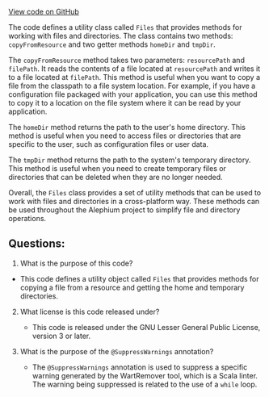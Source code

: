 [View code on GitHub](https://github.com/alephium/alephium/util/src/main/scala/org/alephium/util/Files.scala)

The code defines a utility class called `Files` that provides methods for working with files and directories. The class contains two methods: `copyFromResource` and two getter methods `homeDir` and `tmpDir`.

The `copyFromResource` method takes two parameters: `resourcePath` and `filePath`. It reads the contents of a file located at `resourcePath` and writes it to a file located at `filePath`. This method is useful when you want to copy a file from the classpath to a file system location. For example, if you have a configuration file packaged with your application, you can use this method to copy it to a location on the file system where it can be read by your application.

The `homeDir` method returns the path to the user's home directory. This method is useful when you need to access files or directories that are specific to the user, such as configuration files or user data.

The `tmpDir` method returns the path to the system's temporary directory. This method is useful when you need to create temporary files or directories that can be deleted when they are no longer needed.

Overall, the `Files` class provides a set of utility methods that can be used to work with files and directories in a cross-platform way. These methods can be used throughout the Alephium project to simplify file and directory operations.
## Questions: 
 1. What is the purpose of this code?
   - This code defines a utility object called `Files` that provides methods for copying a file from a resource and getting the home and temporary directories.

2. What license is this code released under?
   - This code is released under the GNU Lesser General Public License, version 3 or later.

3. What is the purpose of the `@SuppressWarnings` annotation?
   - The `@SuppressWarnings` annotation is used to suppress a specific warning generated by the WartRemover tool, which is a Scala linter. The warning being suppressed is related to the use of a `while` loop.